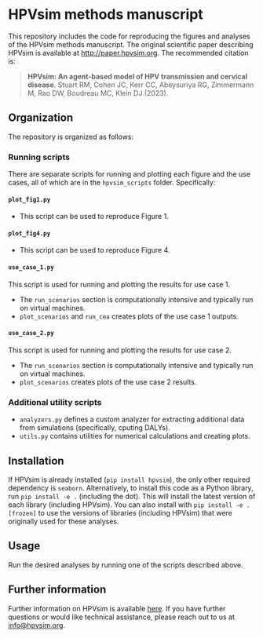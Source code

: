 # HPVsim methods manuscript

This repository includes the code for reproducing the figures and analyses of the HPVsim methods manuscript. The original scientific paper describing HPVsim is available at http://paper.hpvsim.org. The recommended citation is:

> **HPVsim: An agent-based model of HPV transmission and cervical disease**. Stuart RM, Cohen JC, Kerr CC, Abeysuriya RG, Zimmermann M, Rao DW, Boudreau MC, Klein DJ (2023).

## Organization

The repository is organized as follows:

### Running scripts

There are separate scripts for running and plotting each figure and the use cases, all of which are in the ``hpvsim_scripts`` folder. Specifically:

#### `plot_fig1.py`
 - This script can be used to reproduce Figure 1.

#### `plot_fig4.py` 
- This script can be used to reproduce Figure 4.

#### `use_case_1.py`
This script is used for running and plotting the results for use case 1.
- The `run_scenarios` section is computationally intensive and typically run on virtual machines.
 - `plot_scenarios` and `run_cea` creates plots of the use case 1 outputs.

#### `use_case_2.py`
This script is used for running and plotting the results for use case 2.
- The `run_scenarios` section is computationally intensive and typically run on virtual machines.
 - `plot_scenarios` creates plots of the use case 2 results.

### Additional utility scripts
- `analyzers.py` defines a custom analyzer for extracting additional data from simulations (specifically, cputing DALYs).
- `utils.py` contains utilities for numerical calculations and creating plots.


## Installation

If HPVsim is already installed (`pip install hpvsim`), the only other required dependency is ``seaborn``. Alternatively, to install this code as a Python library, run `pip install -e .` (including the dot). This will install the latest version of each library (including HPVsim). You can also install with `pip install -e .[frozen]` to use the versions of libraries (including HPVsim) that were originally used for these analyses. 


## Usage

Run the desired analyses by running one of the scripts described above.


## Further information

Further information on HPVsim is available [here](http://docs.hpvsim.org). If you have further questions or would like technical assistance, please reach out to us at info@hpvsim.org.
